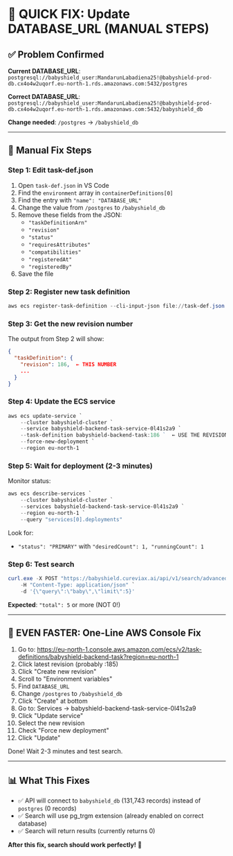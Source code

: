 # 🚀 QUICK FIX: Update DATABASE_URL (MANUAL STEPS)

## ✅ Problem Confirmed

**Current DATABASE_URL**: `postgresql://babyshield_user:MandarunLabadiena25!@babyshield-prod-db.cx4o4w2uqorf.eu-north-1.rds.amazonaws.com:5432/postgres`

**Correct DATABASE_URL**: `postgresql://babyshield_user:MandarunLabadiena25!@babyshield-prod-db.cx4o4w2uqorf.eu-north-1.rds.amazonaws.com:5432/babyshield_db`

**Change needed**: `/postgres` → `/babyshield_db`

---

## 📝 Manual Fix Steps

### Step 1: Edit task-def.json

1. Open `task-def.json` in VS Code
2. Find the `environment` array in `containerDefinitions[0]`
3. Find the entry with `"name": "DATABASE_URL"`
4. Change the value from `/postgres` to `/babyshield_db`
5. Remove these fields from the JSON:
   - `"taskDefinitionArn"`
   - `"revision"`
   - `"status"`
   - `"requiresAttributes"`
   - `"compatibilities"`
   - `"registeredAt"`
   - `"registeredBy"`
6. Save the file

### Step 2: Register new task definition

```powershell
aws ecs register-task-definition --cli-input-json file://task-def.json --region eu-north-1
```

### Step 3: Get the new revision number

The output from Step 2 will show:
```json
{
  "taskDefinition": {
    "revision": 186,  ← THIS NUMBER
    ...
  }
}
```

### Step 4: Update the ECS service

```powershell
aws ecs update-service `
    --cluster babyshield-cluster `
    --service babyshield-backend-task-service-0l41s2a9 `
    --task-definition babyshield-backend-task:186 `  ← USE THE REVISION NUMBER
    --force-new-deployment `
    --region eu-north-1
```

### Step 5: Wait for deployment (2-3 minutes)

Monitor status:
```powershell
aws ecs describe-services `
    --cluster babyshield-cluster `
    --services babyshield-backend-task-service-0l41s2a9 `
    --region eu-north-1 `
    --query "services[0].deployments"
```

Look for:
- `"status": "PRIMARY"` with `"desiredCount": 1, "runningCount": 1`

### Step 6: Test search

```powershell
curl.exe -X POST "https://babyshield.cureviax.ai/api/v1/search/advanced" `
    -H "Content-Type: application/json" `
    -d '{\"query\":\"baby\",\"limit\":5}'
```

**Expected**: `"total": 5` or more (NOT 0!)

---

## 🚀 EVEN FASTER: One-Line AWS Console Fix

1. Go to: https://eu-north-1.console.aws.amazon.com/ecs/v2/task-definitions/babyshield-backend-task?region=eu-north-1
2. Click latest revision (probably :185)
3. Click "Create new revision"
4. Scroll to "Environment variables"
5. Find `DATABASE_URL`
6. Change `/postgres` to `/babyshield_db`
7. Click "Create" at bottom
8. Go to: Services → babyshield-backend-task-service-0l41s2a9
9. Click "Update service"
10. Select the new revision
11. Check "Force new deployment"
12. Click "Update"

Done! Wait 2-3 minutes and test search.

---

## 📊 What This Fixes

- ✅ API will connect to `babyshield_db` (131,743 records) instead of `postgres` (0 records)
- ✅ Search will use pg_trgm extension (already enabled on correct database)
- ✅ Search will return results (currently returns 0)

**After this fix, search should work perfectly!** 🎉
